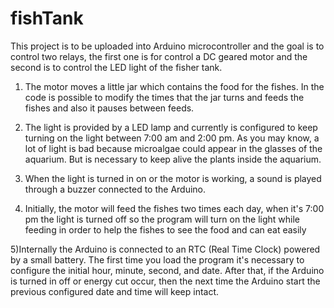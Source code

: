 # fishTank
This project is to be uploaded into Arduino microcontroller and the goal is to control two relays, the first one is for control a DC geared motor
and the second is to control the LED light of the fisher tank.

1) The motor moves a little jar which contains the food for the fishes. In the code is possible to modify the times that the jar turns and feeds the fishes
and also it pauses between feeds.

2) The light is provided by a LED lamp and currently is configured to keep turning on the light between 7:00 am and 2:00 pm. As you may know, a lot of
light is bad because microalgae could appear in the glasses of the aquarium. But is necessary to keep alive the plants inside the aquarium.

3) When the light is turned in on or the motor is working, a sound is played through a buzzer connected to the Arduino. 

4) Initially, the motor will feed the fishes two times each day, when it's 7:00 pm the light is turned off so the program will turn on the light while
feeding in order to help the fishes to see the food and can eat easily

5)Internally the Arduino is connected to an RTC (Real Time Clock) powered by a small battery. The first time you load the program it's necessary to 
configure the initial hour, minute, second, and date. After that, if the Arduino is turned in off or energy cut occur, then the next time the Arduino 
start the previous configured date and time will keep intact.
